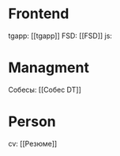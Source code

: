 # Frontend
 tgapp: [[tgapp]]
 FSD: [[FSD]]
 js: 
# Managment
Собесы: [[Собес DT]]
# Person
cv: [[Резюме]]


 